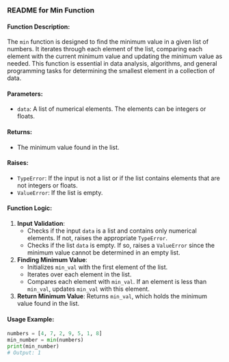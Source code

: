 ### README for Min Function

#### Function Description:
The `min` function is designed to find the minimum value in a given list of numbers. It iterates through each element of the list, comparing each element with the current minimum value and updating the minimum value as needed. This function is essential in data analysis, algorithms, and general programming tasks for determining the smallest element in a collection of data.

#### Parameters:
- `data`: A list of numerical elements. The elements can be integers or floats.

#### Returns:
- The minimum value found in the list.

#### Raises:
- `TypeError`: If the input is not a list or if the list contains elements that are not integers or floats.
- `ValueError`: If the list is empty.

#### Function Logic:
1. **Input Validation**: 
   - Checks if the input `data` is a list and contains only numerical elements. If not, raises the appropriate `TypeError`.
   - Checks if the list `data` is empty. If so, raises a `ValueError` since the minimum value cannot be determined in an empty list.
2. **Finding Minimum Value**:
   - Initializes `min_val` with the first element of the list.
   - Iterates over each element in the list.
   - Compares each element with `min_val`. If an element is less than `min_val`, updates `min_val` with this element.
3. **Return Minimum Value**: Returns `min_val`, which holds the minimum value found in the list.

#### Usage Example:
```python
numbers = [4, 7, 2, 9, 5, 1, 8]
min_number = min(numbers)
print(min_number)
# Output: 1
```

